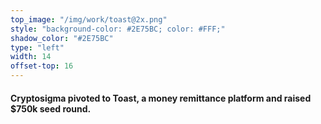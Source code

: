 ```yaml
---
top_image: "/img/work/toast@2x.png"
style: "background-color: #2E75BC; color: #FFF;"
shadow_color: "#2E75BC"
type: "left"
width: 14
offset-top: 16
---
```

#### Cryptosigma pivoted to Toast, a money remittance platform and raised $750k seed round.
